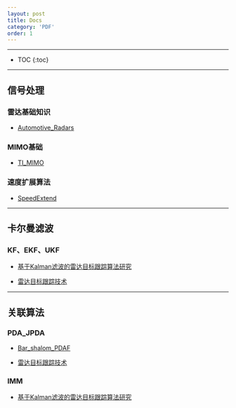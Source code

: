 ```yaml
---
layout: post
title: Docs
category: 'PDF'
order: 1
---
```


- - -

* TOC
{:toc}

- - -

## **信号处理**

### 雷达基础知识
- [Automotive_Radars](https://hcheng1005.github.io/pdfs/Automotive_Radars.pdf)

### MIMO基础
- [TI_MIMO](https://hcheng1005.github.io/pdfs/TI_MIMO.pdf)

### 速度扩展算法
- [SpeedExtend](https://hcheng1005.github.io/pdfs/SpeedExtend.pdf)

- - -

## **卡尔曼滤波**

### KF、EKF、UKF
- [基于Kalman滤波的雷达目标跟踪算法研究](https://hcheng1005.github.io/pdfs/基于Kalman滤波的雷达目标跟踪算法研究.pdf)

- [雷达目标跟踪技术](https://hcheng1005.github.io/pdfs/雷达目标跟踪技术.pdf)

- - -

## **关联算法**

### PDA_JPDA
- [Bar_shalom_PDAF](https://hcheng1005.github.io/pdfs/Bar_shalom_PDAF.pdf)

- [雷达目标跟踪技术](https://hcheng1005.github.io/pdfs/雷达目标跟踪技术.pdf)

### IMM
- [基于Kalman滤波的雷达目标跟踪算法研究](https://hcheng1005.github.io/pdfs/基于Kalman滤波的雷达目标跟踪算法研究.pdf)


